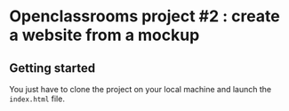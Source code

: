 # Openclassrooms project #2 : create a website from a mockup

## Getting started

You just have to clone the project on your local machine and launch the ```index.html``` file.